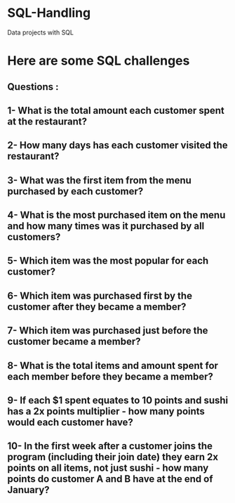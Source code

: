 # SQL-Handling
Data projects with SQL

Here are some SQL challenges 
===

Questions :
----

## 1- What is the total amount each customer spent at the restaurant?
## 2- How many days has each customer visited the restaurant?
## 3- What was the first item from the menu purchased by each customer?
## 4- What is the most purchased item on the menu and how many times was it purchased by all customers?
## 5- Which item was the most popular for each customer?
## 6- Which item was purchased first by the customer after they became a member?
## 7- Which item was purchased just before the customer became a member?
## 8- What is the total items and amount spent for each member before they became a member?
## 9- If each $1 spent equates to 10 points and sushi has a 2x points multiplier - how many points would each customer have?
## 10- In the first week after a customer joins the program (including their join date) they earn 2x points on all items, not just sushi - how many points do customer A and B have at the end of January?
